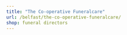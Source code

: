 ```yaml
---
title: "The Co-operative Funeralcare"
url: /belfast/the-co-operative-funeralcare/
shop: funeral directors
---
```

